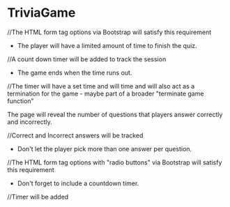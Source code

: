 # TriviaGame

//The HTML form tag options via Bootstrap will satisfy this requirement

* The player will have a limited amount of time to finish the quiz.

//A count down timer will be added to track the session

* The game ends when the time runs out.

//The timer will have a set time and will time and will also act as a termination for the game - maybe part of a broader "terminate game function"


The page will reveal the number of questions that players answer correctly and incorrectly.

//Correct and Incorrect answers will be tracked

* Don't let the player pick more than one answer per question.

//The HTML form tag options with "radio buttons" via Bootstrap will satisfy this requirement

* Don't forget to include a countdown timer.

//Timer will be added

